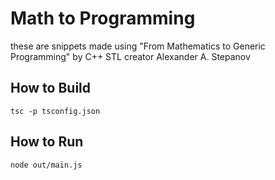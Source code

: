 # Math to Programming

these are snippets made using "From Mathematics to Generic Programming" by C++ STL creator Alexander A. Stepanov

## How to Build

`tsc -p tsconfig.json`

## How to Run

`node out/main.js`